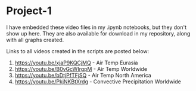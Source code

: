 # Project-1

I have embedded these video files in my .ipynb notebooks, but they don't show up here. They are also available for download in my repository, along with all graphs created.

Links to all videos created in the scripts are posted below:

1. https://youtu.be/xjaP9KQCjMQ - Air Temp Eurasia 
2. https://youtu.be/B0vGcWIrgpM - Air Temp Worldwide
3. https://youtu.be/bDtjPfTFjSQ - Air Temp North America
4. https://youtu.be/PkjNKBtXrdg - Convective Precipitation Worldwide
